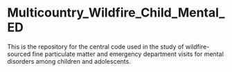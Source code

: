# Multicountry_Wildfire_Child_Mental_ED

This is the repository for the central code used in the study of wildfire-sourced fine particulate matter and emergency department visits for mental disorders among children and adolescents.
